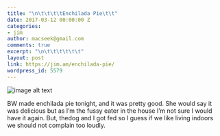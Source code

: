 ```yaml
---
title: "\n\t\t\t\tEnchilada Pie\t\t"
date: 2017-03-12 00:00:00 Z
categories:
- jim
author: macseek@gmail.com
comments: true
excerpt: "\n\t\t\t\t\t\t"
layout: post
link: https://jim.am/enchilada-pie/
wordpress_id: 5579
---
```


![image alt text](./public/AmbqbbDSpUhekL7Dr0qxuQ_img_0.jpg)




BW made enchilada pie tonight, and it was pretty good. She would say it was delicious but as I’m the fussy eater in the house I’m not sure I would have it again. But, thedog and I got  fed so I guess if we like living indoors we should not complain too loudly.


		
